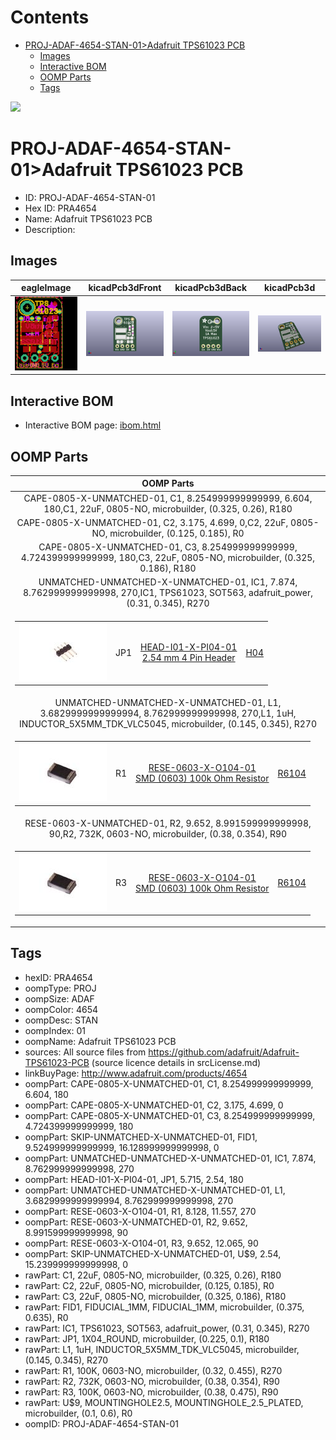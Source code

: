 



Contents
========

* [PROJ-ADAF-4654-STAN-01>Adafruit TPS61023 PCB](#proj-adaf-4654-stan-01adafruit-tps61023-pcb)
	* [Images](#images)
	* [Interactive BOM](#interactive-bom)
	* [OOMP Parts](#oomp-parts)
	* [Tags](#tags)
  
![][im]
# PROJ-ADAF-4654-STAN-01>Adafruit TPS61023 PCB

- ID: PROJ-ADAF-4654-STAN-01
- Hex ID: PRA4654
- Name: Adafruit TPS61023 PCB
- Description: 

## Images
  
  

|eagleImage|kicadPcb3dFront|kicadPcb3dBack|kicadPcb3d|
| :---: | :---: | :---: | :---: |
|[![eagleImage](eagleImage_140.png)](eagleImage_600.png)|[![kicadPcb3dFront](kicadPcb3dFront_140.png)](kicadPcb3dFront_600.png)|[![kicadPcb3dBack](kicadPcb3dBack_140.png)](kicadPcb3dBack_600.png)|[![kicadPcb3d](kicadPcb3d_140.png)](kicadPcb3d_600.png)|

## Interactive BOM

- Interactive BOM page: [ibom.html](kicad/bom/ibom.html)

## OOMP Parts
  

|OOMP Parts|
| :---: |
|CAPE-0805-X-UNMATCHED-01, C1, 8.254999999999999, 6.604, 180,C1, 22uF, 0805-NO, microbuilder, (0.325, 0.26), R180|
|CAPE-0805-X-UNMATCHED-01, C2, 3.175, 4.699, 0,C2, 22uF, 0805-NO, microbuilder, (0.125, 0.185), R0|
|CAPE-0805-X-UNMATCHED-01, C3, 8.254999999999999, 4.724399999999999, 180,C3, 22uF, 0805-NO, microbuilder, (0.325, 0.186), R180|
|UNMATCHED-UNMATCHED-X-UNMATCHED-01, IC1, 7.874, 8.762999999999998, 270,IC1, TPS61023, SOT563, adafruit_power, (0.31, 0.345), R270|
|<table><tr><td>![HEAD-I01-X-PI04-01](https://raw.githubusercontent.com/oomlout/oomlout_OOMP_parts/main/HEAD-I01-X-PI04-01/image_140.jpg)</td><td> JP1</td><td>[HEAD-I01-X-PI04-01<br>2.54 mm 4 Pin Header](https://github.com/oomlout/oomlout_OOMP_parts/tree/main/HEAD-I01-X-PI04-01/)</td><td>[H04](https://github.com/oomlout/oomlout_OOMP_parts/tree/main/HEAD-I01-X-PI04-01/)</td></tr></table>|
|UNMATCHED-UNMATCHED-X-UNMATCHED-01, L1, 3.6829999999999994, 8.762999999999998, 270,L1, 1uH, INDUCTOR_5X5MM_TDK_VLC5045, microbuilder, (0.145, 0.345), R270|
|<table><tr><td>![RESE-0603-X-O104-01](https://raw.githubusercontent.com/oomlout/oomlout_OOMP_parts/main/RESE-0603-X-O104-01/image_140.jpg)</td><td> R1</td><td>[RESE-0603-X-O104-01<br>SMD (0603) 100k Ohm Resistor](https://github.com/oomlout/oomlout_OOMP_parts/tree/main/RESE-0603-X-O104-01/)</td><td>[R6104](https://github.com/oomlout/oomlout_OOMP_parts/tree/main/RESE-0603-X-O104-01/)</td></tr></table>|
|RESE-0603-X-UNMATCHED-01, R2, 9.652, 8.991599999999998, 90,R2, 732K, 0603-NO, microbuilder, (0.38, 0.354), R90|
|<table><tr><td>![RESE-0603-X-O104-01](https://raw.githubusercontent.com/oomlout/oomlout_OOMP_parts/main/RESE-0603-X-O104-01/image_140.jpg)</td><td> R3</td><td>[RESE-0603-X-O104-01<br>SMD (0603) 100k Ohm Resistor](https://github.com/oomlout/oomlout_OOMP_parts/tree/main/RESE-0603-X-O104-01/)</td><td>[R6104](https://github.com/oomlout/oomlout_OOMP_parts/tree/main/RESE-0603-X-O104-01/)</td></tr></table>|

## Tags

- hexID: PRA4654
- oompType: PROJ
- oompSize: ADAF
- oompColor: 4654
- oompDesc: STAN
- oompIndex: 01
- oompName: Adafruit TPS61023 PCB
- sources: All source files from https://github.com/adafruit/Adafruit-TPS61023-PCB (source licence details in srcLicense.md)
- linkBuyPage: http://www.adafruit.com/products/4654
- oompPart: CAPE-0805-X-UNMATCHED-01, C1, 8.254999999999999, 6.604, 180
- oompPart: CAPE-0805-X-UNMATCHED-01, C2, 3.175, 4.699, 0
- oompPart: CAPE-0805-X-UNMATCHED-01, C3, 8.254999999999999, 4.724399999999999, 180
- oompPart: SKIP-UNMATCHED-X-UNMATCHED-01, FID1, 9.524999999999999, 16.128999999999998, 0
- oompPart: UNMATCHED-UNMATCHED-X-UNMATCHED-01, IC1, 7.874, 8.762999999999998, 270
- oompPart: HEAD-I01-X-PI04-01, JP1, 5.715, 2.54, 180
- oompPart: UNMATCHED-UNMATCHED-X-UNMATCHED-01, L1, 3.6829999999999994, 8.762999999999998, 270
- oompPart: RESE-0603-X-O104-01, R1, 8.128, 11.557, 270
- oompPart: RESE-0603-X-UNMATCHED-01, R2, 9.652, 8.991599999999998, 90
- oompPart: RESE-0603-X-O104-01, R3, 9.652, 12.065, 90
- oompPart: SKIP-UNMATCHED-X-UNMATCHED-01, U$9, 2.54, 15.239999999999998, 0
- rawPart: C1, 22uF, 0805-NO, microbuilder, (0.325, 0.26), R180
- rawPart: C2, 22uF, 0805-NO, microbuilder, (0.125, 0.185), R0
- rawPart: C3, 22uF, 0805-NO, microbuilder, (0.325, 0.186), R180
- rawPart: FID1, FIDUCIAL_1MM, FIDUCIAL_1MM, microbuilder, (0.375, 0.635), R0
- rawPart: IC1, TPS61023, SOT563, adafruit_power, (0.31, 0.345), R270
- rawPart: JP1, 1X04_ROUND, microbuilder, (0.225, 0.1), R180
- rawPart: L1, 1uH, INDUCTOR_5X5MM_TDK_VLC5045, microbuilder, (0.145, 0.345), R270
- rawPart: R1, 100K, 0603-NO, microbuilder, (0.32, 0.455), R270
- rawPart: R2, 732K, 0603-NO, microbuilder, (0.38, 0.354), R90
- rawPart: R3, 100K, 0603-NO, microbuilder, (0.38, 0.475), R90
- rawPart: U$9, MOUNTINGHOLE2.5, MOUNTINGHOLE_2.5_PLATED, microbuilder, (0.1, 0.6), R0
- oompID: PROJ-ADAF-4654-STAN-01



[im]: kicadPcb3d_450.png

